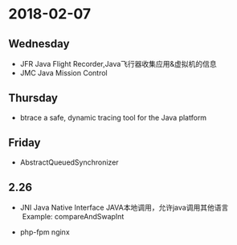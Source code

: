 # 2018-02-07 

## Wednesday  

* JFR Java Flight Recorder,Java飞行器收集应用&虚拟机的信息
* JMC Java Mission Control

## Thursday
* btrace  a safe, dynamic tracing tool for the Java platform

## Friday
* AbstractQueuedSynchronizer  

## 2.26
* JNI  Java Native Interface  JAVA本地调用，允许java调用其他语言    
  Example: compareAndSwapInt  

* php-fpm nginx
